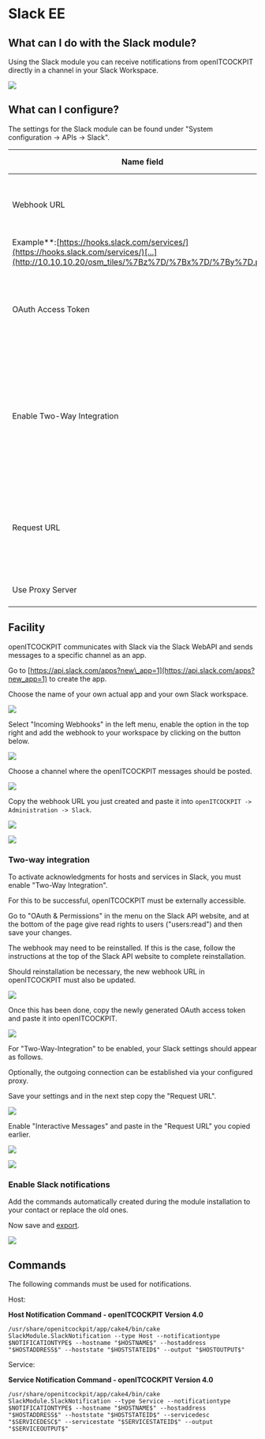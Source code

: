 # Slack <span class="badge badge-danger badge-outlined" title="Enterprise Edition">EE</span>

## What can I do with the Slack module?

Using the Slack module you can receive notifications from openITCOCKPIT directly in a channel in your Slack Workspace.

![](/images/slack-chatnotification.png)

## What can I configure?

The settings for the Slack module can be found under "System configuration → APIs → Slack".

| Name field | Required field | Description |
| --- | --- | --- |
| Webhook URL | :warning:  | Defines the address of the Slack server to which the module should send the notifications **
Example**:[https://hooks.slack.com/services/](https://hooks.slack.com/services/)[...](http://10.10.10.20/osm_tiles/%7Bz%7D/%7Bx%7D/%7By%7D.png) |
| OAuth Access Token | :warning: | The token needed for your workspace can be obtained from Slack. This is only needed if two-way integration is activated |
| Enable Two-Way Integration |     | Two-way integration allows Slack to send acknowledgements for hosts and services to openITCOCKPIT. This option requires that the openITCOCKPIT server can be reached via the Internet |
| Request URL |     | This is generated by openITCOCKPIT and specifies the webhook URL for Slack. A custom API key must be created using openITCOCKPIT first. |
| Use Proxy Server |     | Indicates whether to use the configured proxy |

## Facility

openITCOCKPIT communicates with Slack via the Slack WebAPI and sends messages to a specific channel as an app.

Go to [https://api.slack.com/apps?new\_app=1](https://api.slack.com/apps?new_app=1) to create the app.

Choose the name of your own actual app and your own Slack workspace.

![](/images/slack-createapp.png)

Select "Incoming Webhooks" in the left menu, enable the option in the top right and add the webhook to your workspace by clicking on the button below.

![](/images/slack-webhooks.png)

Choose a channel where the openITCOCKPIT messages should be posted.

![](/images/slack-identity.png)

Copy the webhook URL you just created and paste it into `openITCOCKPIT -> Administration -> Slack`.

![](/images/slack-copywebhookurl.png)

![](/images/slack-configempty.png)

### **Two-way integration**

To activate acknowledgments for hosts and services in Slack, you must enable "Two-Way Integration".

For this to be successful, openITCOCKPIT must be externally accessible.

Go to "OAuth & Permissions" in the menu on the Slack API website, and at the bottom of the page give read rights to users ("users:read") and then save your changes.

The webhook may need to be reinstalled. If this is the case, follow the instructions at the top of the Slack API website to complete reinstallation.

Should reinstallation be necessary, the new webhook URL in openITCOCKPIT must also be updated.

![](/images/slack-scopes.png)

Once this has been done, copy the newly generated OAuth access token and paste it into openITCOCKPIT.

![](/images/slack-oauth.png)

For "Two-Way-Integration" to be enabled, your Slack settings should appear as follows.

Optionally, the outgoing connection can be established via your configured proxy.

Save your settings and in the next step copy the "Request URL".

![](/images/slack-configfilled.png)

Enable "Interactive Messages" and paste in the "Request URL" you copied earlier.

![](/images/slack-interactivemessages.png)

![](/images/slack-interactivemessages2.png)

### **Enable Slack notifications**

Add the commands automatically created during the module installation to your contact or replace the old ones.

Now save and [export](../monitoring/basic-principles/#wie-fuhre-ich-einen-export-aus).

![](/images/contacts-slacknotifications.png)

## Commands

The following commands must be used for notifications.

Host:

**Host Notification Command - openITCOCKPIT Version 4.0**

```plaintext
/usr/share/openitcockpit/app/cake4/bin/cake SlackModule.SlackNotification --type Host --notificationtype $NOTIFICATIONTYPE$ --hostname "$HOSTNAME$" --hostaddress "$HOSTADDRESS$" --hoststate "$HOSTSTATEID$" --output "$HOSTOUTPUT$"
```

Service:

**Service Notification Command - openITCOCKPIT Version 4.0**

```plaintext
/usr/share/openitcockpit/app/cake4/bin/cake SlackModule.SlackNotification --type Service --notificationtype $NOTIFICATIONTYPE$ --hostname "$HOSTNAME$" --hostaddress "$HOSTADDRESS$" --hoststate "$HOSTSTATEID$" --servicedesc "$SERVICEDESC$" --servicestate "$SERVICESTATEID$" --output "$SERVICEOUTPUT$"
```
